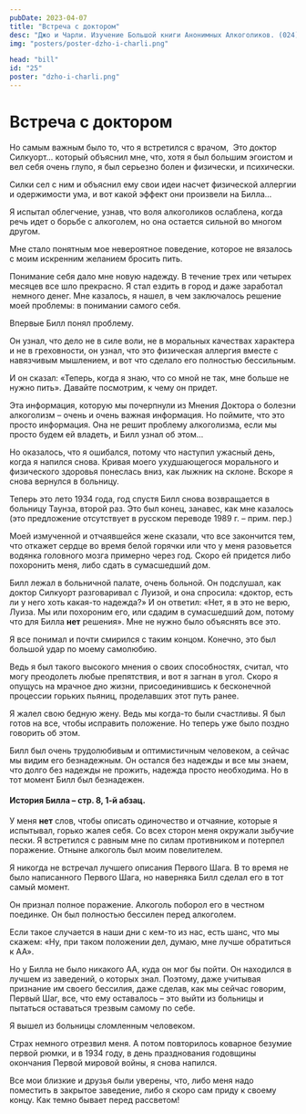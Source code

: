 ```yaml
---
pubDate: 2023-04-07
title: "Встреча с доктором"
desc: "Джо и Чарли. Изучение Большой книги Анонимных Алкоголиков. (024)"
img: "posters/poster-dzho-i-charli.png"

head: "bill"
id: "25"
poster: "dzho-i-charli.png"
---
```


# Встреча с доктором

Но самым важным было то, что я встретился с врачом,  Это доктор Силкуорт…
который объяснил мне, что, хотя я был большим эгоистом и вел себя очень глупо, я был серьезно болен и физически, и психически.

Силки сел с ним и объяснил ему свои идеи насчет физической аллергии и одержимости ума, и вот какой эффект они произвели на Билла…

Я испытал облегчение, узнав, что воля алкоголиков ослаблена, когда речь идет о борьбе с алкоголем, но она остается сильной во многом другом.

Мне стало понятным мое невероятное поведение, которое не вязалось с моим искренним желанием бросить пить.

Понимание себя дало мне новую надежду. В течение трех или четырех месяцев все шло прекрасно. Я стал ездить в город и даже заработал  немного денег. Мне казалось, я нашел, в чем заключалось решение моей проблемы: в понимании самого себя.

Впервые Билл понял проблему.

Он узнал, что дело не в силе воли, не в моральных качествах характера и не в греховности, он узнал, что это физическая аллергия вместе с навязчивым мышлением, и вот что сделало его полностью бессильным.

И он сказал: «Теперь, когда я знаю, что со мной не так, мне больше не нужно пить». Давайте посмотрим, к чему он придет.

Эта информация, которую мы почерпнули из Мнения Доктора о болезни алкоголизм – очень и очень важная информация. Но поймите, что это просто информация. Она не решит проблему алкоголизма, если мы просто будем ей владеть, и Билл узнал об этом…

Но оказалось, что я ошибался, потому что наступил ужасный день, когда я напился снова. Кривая моего ухудшающегося морального и физического здоровья понеслась вниз, как лыжник на склоне. Вскоре я снова вернулся в больницу.

Теперь это лето 1934 года, год спустя Билл снова возвращается в больницу Таунза, второй раз.
Это был конец, занавес, как мне казалось (это предложение отсутствует в русском переводе 1989 г. – прим. пер.)

Моей измученной и отчаявшейся жене сказали, что все закончится тем, что откажет сердце во время белой горячки или что у меня разовьется водянка головного мозга примерно через год. Скоро ей придется либо похоронить меня, либо сдать в сумасшедший дом.

Билл лежал в больничной палате, очень больной. Он подслушал, как доктор Силкуорт разговаривал с Луизой, и она спросила: «доктор, есть ли у него хоть какая-то надежда?» И он ответил: «Нет, я в это не верю, Луиза. Мы или похороним его, или сдадим в сумасшедший дом, потому что для Билла **нет** решения».
Мне не нужно было объяснять все это.

Я все понимал и почти смирился с таким концом. Конечно, это был большой удар по моему самолюбию.

Ведь я был такого высокого мнения о своих способностях, считал, что могу преодолеть любые препятствия, и вот я загнан в угол. Скоро я опущусь на мрачное дно жизни, присоединившись к бесконечной процессии горьких пьяниц, проделавших этот путь ранее.

Я жалел свою бедную жену. Ведь мы когда-то были счастливы. Я был готов на все, чтобы исправить положение. Но теперь уже было поздно говорить об этом.

Билл был очень трудолюбивым и оптимистичным человеком, а сейчас мы видим его безнадежным. Он остался без надежды и все мы знаем, что долго без надежды не прожить, надежда просто необходима. Но в тот момент Билл был безнадежен.

#### История Билла – стр. 8, 1-й абзац.

У меня **нет** слов, чтобы описать одиночество и отчаяние, которые я испытывал, горько жалея себя. Со всех сторон меня окружали зыбучие пески. Я встретился с равным мне по силам противником и потерпел поражение. Отныне алкоголь был моим повелителем.

Я никогда не встречал лучшего описания Первого Шага. В то время не было написанного Первого Шага, но наверняка Билл сделал его в тот самый момент.

Он признал полное поражение. Алкоголь поборол его в честном поединке. Он был полностью бессилен перед алкоголем.

Если такое случается в наши дни с кем-то из нас, есть шанс, что мы скажем: «Ну, при таком положении дел, думаю, мне лучше обратиться к АА».

Но у Билла не было никакого АА, куда он мог бы пойти. Он находился в лучшем из заведений, о которых знал. Поэтому, даже учитывая признание им своего бессилия, даже сделав, как мы сейчас говорим, Первый Шаг, все, что ему оставалось – это выйти из больницы и пытаться оставаться трезвым самому по себе.

Я вышел из больницы сломленным человеком.

Страх немного отрезвил меня. А потом повторилось коварное безумие первой рюмки, и в 1934 году, в день празднования годовщины окончания Первой мировой войны, я снова напился.

Все мои близкие и друзья были уверены, что, либо меня надо поместить в закрытое заведение, либо я скоро сам приду к своему концу. Как темно бывает перед рассветом!
